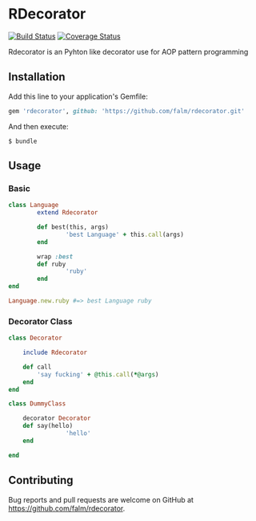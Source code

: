 # RDecorator
[![Build Status](https://travis-ci.org/falm/rdecorator.svg?branch=master)](https://travis-ci.org/falm/rdecorator) [![Coverage Status](https://coveralls.io/repos/github/falm/rdecorator/badge.svg?branch=master)](https://coveralls.io/github/falm/rdecorator?branch=master)

Rdecorator is an Pyhton like decorator use for AOP pattern programming


## Installation

Add this line to your application's Gemfile:

```ruby
gem 'rdecorator', github: 'https://github.com/falm/rdecorator.git'
```

And then execute:

    $ bundle

## Usage

### Basic
```ruby
class Language
		extend Rdecorator

		def best(this, args)
				'best Language' + this.call(args)	
		end

		wrap :best
		def ruby
				'ruby'	
		end
end

Language.new.ruby #=> best Language ruby

```

### Decorator Class
```ruby
class Decorator 

	include Rdecorator

	def call
		'say fucking' + @this.call(*@args)
	end
end

class DummyClass

	decorator Decorator
	def say(hello)
				'hello'	
	end

end
```

## Contributing

Bug reports and pull requests are welcome on GitHub at https://github.com/falm/rdecorator.
